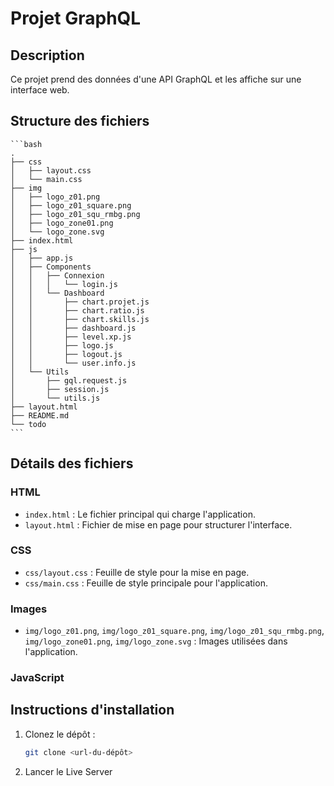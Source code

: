 # Projet GraphQL

## Description

Ce projet prend des données d'une API GraphQL et les affiche sur une interface web.

## Structure des fichiers

    ```bash
    .
    ├── css
    │   ├── layout.css
    │   └── main.css
    ├── img
    │   ├── logo_z01.png
    │   ├── logo_z01_square.png
    │   ├── logo_z01_squ_rmbg.png
    │   ├── logo_zone01.png
    │   └── logo_zone.svg
    ├── index.html
    ├── js
    │   ├── app.js
    │   ├── Components
    │   │   ├── Connexion
    │   │   │   └── login.js
    │   │   └── Dashboard
    │   │       ├── chart.projet.js
    │   │       ├── chart.ratio.js
    │   │       ├── chart.skills.js
    │   │       ├── dashboard.js
    │   │       ├── level.xp.js
    │   │       ├── logo.js
    │   │       ├── logout.js
    │   │       └── user.info.js
    │   └── Utils
    │       ├── gql.request.js
    │       ├── session.js
    │       └── utils.js
    ├── layout.html
    ├── README.md
    └── todo
    ```


## Détails des fichiers

### HTML

- `index.html` : Le fichier principal qui charge l'application.
- `layout.html` : Fichier de mise en page pour structurer l'interface.

### CSS

- `css/layout.css` : Feuille de style pour la mise en page.
- `css/main.css` : Feuille de style principale pour l'application.

### Images

- `img/logo_z01.png`, `img/logo_z01_square.png`, `img/logo_z01_squ_rmbg.png`, `img/logo_zone01.png`, `img/logo_zone.svg` : Images utilisées dans l'application.

### JavaScript

## Instructions d'installation

1. Clonez le dépôt :
   ```bash
   git clone <url-du-dépôt>

2. Lancer le Live Server
